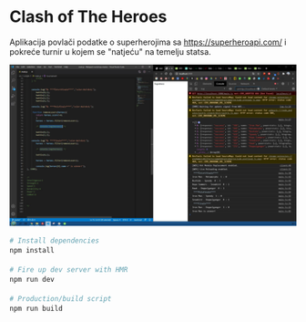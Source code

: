 # Clash of The Heroes

Aplikacija povlači podatke o superherojima sa https://superheroapi.com/ i pokreće turnir u kojem se "natjeću" na temelju statsa.

<img src="screenshot1.JPG">

```bash
# Install dependencies
npm install

# Fire up dev server with HMR
npm run dev

# Production/build script
npm run build

```
